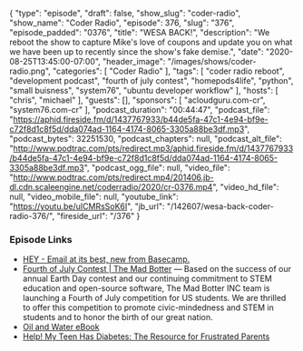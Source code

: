 {
  "type": "episode",
  "draft": false,
  "show_slug": "coder-radio",
  "show_name": "Coder Radio",
  "episode": 376,
  "slug": "376",
  "episode_padded": "0376",
  "title": "WESA BACK!",
  "description": "We reboot the show to capture Mike's love of coupons and update you on what we have been up to recently since the show's fake demise.",
  "date": "2020-08-25T13:45:00-07:00",
  "header_image": "/images/shows/coder-radio.png",
  "categories": [
    "Coder Radio"
  ],
  "tags": [
    "coder radio reboot",
    "development podcast",
    "fourth of july contest",
    "homepods4life",
    "python",
    "small buisness",
    "system76",
    "ubuntu developer workflow"
  ],
  "hosts": [
    "chris",
    "michael"
  ],
  "guests": [],
  "sponsors": [
    "acloudguru.com-cr",
    "system76.com-cr"
  ],
  "podcast_duration": "00:44:47",
  "podcast_file": "https://aphid.fireside.fm/d/1437767933/b44de5fa-47c1-4e94-bf9e-c72f8d1c8f5d/dda074ad-1164-4174-8065-3305a88be3df.mp3",
  "podcast_bytes": 32251530,
  "podcast_chapters": null,
  "podcast_alt_file": "http://www.podtrac.com/pts/redirect.mp3/aphid.fireside.fm/d/1437767933/b44de5fa-47c1-4e94-bf9e-c72f8d1c8f5d/dda074ad-1164-4174-8065-3305a88be3df.mp3",
  "podcast_ogg_file": null,
  "video_file": "http://www.podtrac.com/pts/redirect.mp4/201406.jb-dl.cdn.scaleengine.net/coderradio/2020/cr-0376.mp4",
  "video_hd_file": null,
  "video_mobile_file": null,
  "youtube_link": "https://youtu.be/uICMRsSoK6I",
  "jb_url": "/142607/wesa-back-coder-radio-376/",
  "fireside_url": "/376"
}


### Episode Links

  * [HEY - Email at its best, new from Basecamp.](https://hey.com/ "HEY - Email at its best, new from Basecamp.")
  * [Fourth of July Contest | The Mad Botter](https://themadbotter.com/2020/07/02/fourth-of-july-contest/?utm_campaign=meetedgar&utm_medium=social&utm_source=meetedgar.com "Fourth of July Contest | The Mad Botter") — Based on the success of our annual Earth Day contest and our continuing commitment to STEM education and open-source software, The Mad Botter INC team is launching a Fourth of July competition for US students. We are thrilled to offer this competition to promote civic-mindedness and STEM in students and to honor the birth of our great nation.
  * [Oil and Water eBook](https://www.amazon.com/Oil-Water-Lara-Ann-Dominick-ebook/dp/B0892RMD1R/ "Oil and Water eBook")
  * [Help! My Teen Has Diabetes: The Resource for Frustrated Parents](https://www.amazon.com/Help-Teen-Has-Diabetes-Frustrated-ebook/dp/B07QF4P598 "Help! My Teen Has Diabetes: The Resource for Frustrated Parents")


